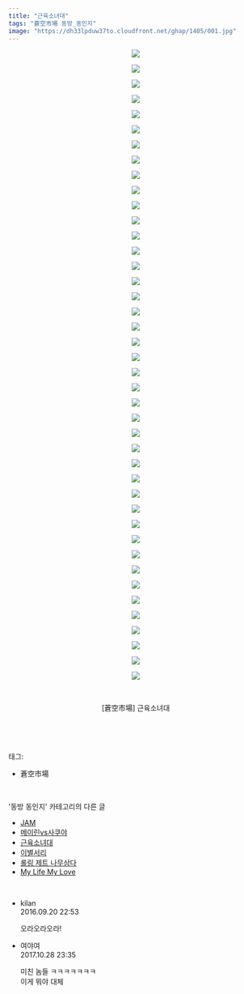 ```yaml
---
title: "근육소녀대"
tags: "蒼空市場 동방_동인지"
image: "https://dh33lpduw37to.cloudfront.net/ghap/1405/001.jpg"
---
```

<div class="article">
<p style="text-align: center; clear: none; float: none;"><img src="{{ site.imgserver2 }}/ghap/1405/001.jpg"/></p>
<p style="text-align: center; clear: none; float: none;"><img src="{{ site.imgserver2 }}/ghap/1405/002.jpg"/></p>
<p style="text-align: center; clear: none; float: none;"><img src="{{ site.imgserver2 }}/ghap/1405/003.jpg"/></p>
<p style="text-align: center; clear: none; float: none;"><img src="{{ site.imgserver2 }}/ghap/1405/004.jpg"/></p>
<p style="text-align: center; clear: none; float: none;"><img src="{{ site.imgserver2 }}/ghap/1405/005.jpg"/></p>
<p style="text-align: center; clear: none; float: none;"><img src="{{ site.imgserver2 }}/ghap/1405/006.jpg"/></p>
<p style="text-align: center; clear: none; float: none;"><img src="{{ site.imgserver2 }}/ghap/1405/007.jpg"/></p>
<p style="text-align: center; clear: none; float: none;"><img src="{{ site.imgserver2 }}/ghap/1405/008.jpg"/></p>
<p style="text-align: center; clear: none; float: none;"><img src="{{ site.imgserver2 }}/ghap/1405/009.jpg"/></p>
<p style="text-align: center; clear: none; float: none;"><img src="{{ site.imgserver2 }}/ghap/1405/010.jpg"/></p>
<p style="text-align: center; clear: none; float: none;"><img src="{{ site.imgserver2 }}/ghap/1405/011.jpg"/></p>
<p style="text-align: center; clear: none; float: none;"><img src="{{ site.imgserver2 }}/ghap/1405/012.jpg"/></p>
<p style="text-align: center; clear: none; float: none;"><img src="{{ site.imgserver2 }}/ghap/1405/013.jpg"/></p>
<p style="text-align: center; clear: none; float: none;"><img src="{{ site.imgserver2 }}/ghap/1405/014.jpg"/></p>
<p style="text-align: center; clear: none; float: none;"><img src="{{ site.imgserver2 }}/ghap/1405/015.jpg"/></p>
<p style="text-align: center; clear: none; float: none;"><img src="{{ site.imgserver2 }}/ghap/1405/016.jpg"/></p>
<p style="text-align: center; clear: none; float: none;"><img src="{{ site.imgserver2 }}/ghap/1405/017.jpg"/></p>
<p style="text-align: center; clear: none; float: none;"><img src="{{ site.imgserver2 }}/ghap/1405/018.jpg"/></p>
<p style="text-align: center; clear: none; float: none;"><img src="{{ site.imgserver2 }}/ghap/1405/019.jpg"/></p>
<p style="text-align: center; clear: none; float: none;"><img src="{{ site.imgserver2 }}/ghap/1405/020.jpg"/></p>
<p style="text-align: center; clear: none; float: none;"><img src="{{ site.imgserver2 }}/ghap/1405/021.jpg"/></p>
<p style="text-align: center; clear: none; float: none;"><img src="{{ site.imgserver2 }}/ghap/1405/022.jpg"/></p>
<p style="text-align: center; clear: none; float: none;"><img src="{{ site.imgserver2 }}/ghap/1405/023.jpg"/></p>
<p style="text-align: center; clear: none; float: none;"><img src="{{ site.imgserver2 }}/ghap/1405/024.jpg"/></p>
<p style="text-align: center; clear: none; float: none;"><img src="{{ site.imgserver2 }}/ghap/1405/025.jpg"/></p>
<p style="text-align: center; clear: none; float: none;"><img src="{{ site.imgserver2 }}/ghap/1405/026.jpg"/></p>
<p style="text-align: center; clear: none; float: none;"><img src="{{ site.imgserver2 }}/ghap/1405/027.jpg"/></p>
<p style="text-align: center; clear: none; float: none;"><img src="{{ site.imgserver2 }}/ghap/1405/028.jpg"/></p>
<p style="text-align: center; clear: none; float: none;"><img src="{{ site.imgserver2 }}/ghap/1405/029.jpg"/></p>
<p style="text-align: center; clear: none; float: none;"><img src="{{ site.imgserver2 }}/ghap/1405/030.jpg"/></p>
<p style="text-align: center; clear: none; float: none;"><img src="{{ site.imgserver2 }}/ghap/1405/031.jpg"/></p>
<p style="text-align: center; clear: none; float: none;"><img src="{{ site.imgserver2 }}/ghap/1405/032.jpg"/></p>
<p style="text-align: center; clear: none; float: none;"><img src="{{ site.imgserver2 }}/ghap/1405/033.jpg"/></p>
<p style="text-align: center; clear: none; float: none;"><img src="{{ site.imgserver2 }}/ghap/1405/034.jpg"/></p>
<p style="text-align: center; clear: none; float: none;"><img src="{{ site.imgserver2 }}/ghap/1405/035.jpg"/></p>
<p style="text-align: center; clear: none; float: none;"><img src="{{ site.imgserver2 }}/ghap/1405/036.jpg"/></p>
<p style="text-align: center; clear: none; float: none;"><img src="{{ site.imgserver2 }}/ghap/1405/037.jpg"/></p>
<p style="text-align: center; clear: none; float: none;"><img src="{{ site.imgserver2 }}/ghap/1405/038.jpg"/></p>
<p style="text-align: center; clear: none; float: none;"><img src="{{ site.imgserver2 }}/ghap/1405/039.jpg"/></p>
<p style="text-align: center; clear: none; float: none;"><img src="{{ site.imgserver2 }}/ghap/1405/040.jpg"/></p>
<p style="text-align: center; clear: none; float: none;"><img src="{{ site.imgserver2 }}/ghap/1405/041.jpg"/></p>
<p style="text-align: center; clear: none; float: none;"><img src="{{ site.imgserver2 }}/ghap/1405/042.jpg"/></p>
<p style="text-align: center; clear: none; float: none;"><br/></p>
<p style="text-align: center; clear: none; float: none;">[蒼空市場] 근육소녀대</p>
<p style="text-align: center; clear: none; float: none;"><br/></p>
</div><br/>
<div class="tagTrail">
<p>태그: </p>
<ul>
<li>蒼空市場</li>
</ul>
</div><br/>
<div class="another">
<p>'동방 동인지' 카테고리의 다른 글</p>
<ul>
<li><a href="/ghap_1407">JAM</a></li>
<li><a href="/ghap_1406">메이린vs사쿠야</a></li>
<li><a href="/ghap_1405">근육소녀대</a></li>
<li><a href="/ghap_1404">이별서리</a></li>
<li><a href="/ghap_1403">롤링 제트 나무삼다</a></li>
<li><a href="/ghap_1402">My Life My Love</a></li>
</ul>
</div><br/>
<div class="cb_module cb_fluid">
<div class="cb_wrt cb_profile">
<div class="comment">
<ul>
<li class="cb_thumb_off" id="comment14809834">
<div class="cb_comment_area">
<div class="cb_info_area">
<div class="cb_section">
<span class="cb_nick_name">kilan</span>
</div>
<div class="cb_section">
<span class="cb_date">2016.09.20 22:53 </span>
</div>
</div>
<div class="cb_dsc_comment">
<p class="cb_dsc">
											오라오라오라!
										</p>
</div>
</div></li>
<li class="cb_thumb_off" id="comment15116717">
<div class="cb_comment_area">
<div class="cb_info_area">
<div class="cb_section">
<span class="cb_nick_name">여야여</span>
</div>
<div class="cb_section">
<span class="cb_date">2017.10.28 23:35 </span>
</div>
</div>
<div class="cb_dsc_comment">
<p class="cb_dsc">
											미친 놈들 ㅋㅋㅋㅋㅋㅋㅋ <br/>
이게 뭐야 대체
										</p>
</div>
</div></li>
</ul>
</div>
</div><!-- commentList close -->
</div><br/>
